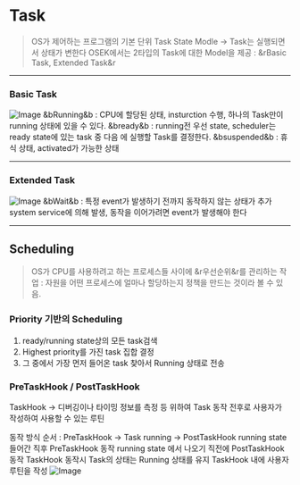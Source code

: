 # Task
> OS가 제어하는 프로그램의 기본 단위
> Task State Modle -> Task는 실행되면서 상태가 변한다
> OSEK에서는 2타입의 Task에 대한 Model을 제공 : &rBasic Task, Extended Task&r

---

### Basic Task
![Image](https://poisonpotato.site/public/1736750829701.png)
&bRunning&b : CPU에 할당된 상태, insturction 수행, 하나의 Task만이 running 상태에 있을 수 있다.
&bready&b : running전 우선 state, scheduler는 ready state에 있는 task 중 다음 에 실행할 Task를 결정한다.
&bsuspended&b : 휴식 상태, activated가 가능한 상태

---

### Extended Task
![Image](https://poisonpotato.site/public/1736750985022.png)
&bWait&b : 특정 event가 발생하기 전까지 동작하지 않는 상태가 추가
system service에 의해 발생, 동작을 이어가려면 event가 발생해야 한다

---
## Scheduling
> OS가 CPU를 사용하려고 하는 프로세스들 사이에 &r우선순위&r를 관리하는 작업
> : 자원을 어떤 프로세스에 얼마나 할당하는지 정책을 만드는 것이라 볼 수 있음.

### Priority 기반의 Scheduling

1. ready/running state상의 모든 task검색
2. Highest priority를 가진 task 집합 결정
3. 그 중에서 가장 먼저 들어온 task 찾아서 Running 상태로 전송

### PreTaskHook / PostTaskHook
TaskHook → 디버깅이나 타이밍 정보를 측정 등 위하여 Task 동작 전후로 사용자가 작성하여 사용할 수 있는 루틴

동작 방식
순서 : PreTaskHook → Task running → PostTaskHook
running state 들어간 직후 PreTaskHook 동작
running state 에서 나오기 직전에 PostTaskHook동작
TaskHook 동작시 Task의 상태는 Running 상태를 유지
TaskHook 내에 사용자 루틴을 작성
![Image](https://poisonpotato.site/public/1736751130750.png)